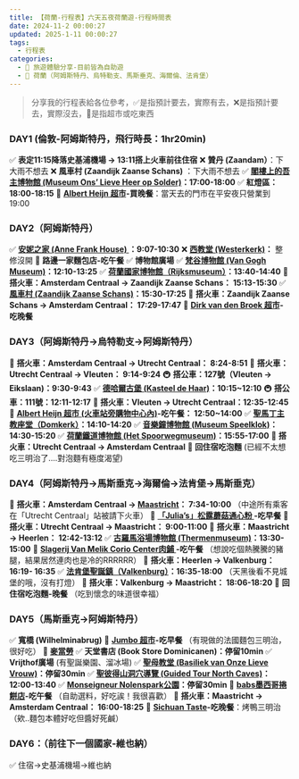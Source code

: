 ```yaml
---
title: 【荷蘭-行程表】六天五夜荷蘭遊-行程時間表
date: 2024-11-2 00:00:27
updated: 2025-1-11 00:00:27
tags:
  - 行程表
categories: 
  - 🌴 旅遊體驗分享-目前皆為自助遊
  - 🥥 荷蘭（阿姆斯特丹、烏特勒支、馬斯垂克、海爾倫、法肯堡）
---
```

>分享我的行程表給各位參考，✅是指預計要去，實際有去，❌是指預計要去，實際沒去，🍜是指超市或吃東西 

<!-- more -->

### DAY1 (倫敦-阿姆斯特丹，飛行時長：1hr20min)
✅ **表定11:15降落史基浦機場 -> 13:11搭上火車前往住宿**
❌ **贊丹 (Zaandam）**：下大雨不想去
❌ **風車村 (Zaandijk Zaanse Schans)** ：下大雨不想去 
✅ **[閣樓上的吾主博物館 (Museum Ons’ Lieve Heer op Solder)](https://taoudjiji.github.io/blog/nethland/N-spot/Ons'%20Lieve%20Heer%20op%20Solder/?highlight=%E9%96%A3%E6%A8%93)：</font>17:00-18:00**
✅ **紅燈區：18:00-18:15**
🍜 **[Albert Heijn 超市](https://taoudjiji.github.io/blog/nethland/N-trans%20and%20food/N-food/?highlight=albert+heijn+%E8%B6%85%E5%B8%82)-買晚餐**：當天去的門市在平安夜只營業到 19:00

### DAY2（阿姆斯特丹）
✅ **[安妮之家 (Anne Frank House) ](https://taoudjiji.github.io/blog/nethland/N-spot/Anne%20Frank%20House/?highlight=%E5%AE%89%E5%A6%AE%E4%B9%8B%E5%AE%B6)：9:07-10:30**
❌ **[西教堂 (Westerkerk)](https://taoudjiji.github.io/blog/nethland/N-spot/Westerkerk%20/?highlight=%E8%A5%BF%E6%95%99%E5%A0%82+%28westerkerk%29)：** 整修沒開
🍜 **路邊一家麵包店-吃午餐**
✅ **博物館廣場**
✅ **[梵谷博物館 (Van Gogh Museum)](https://taoudjiji.github.io/blog/nethland/N-spot/Van%20Gogh%20Museum/?highlight=%E6%A2%B5%E8%B0%B7%E5%8D%9A%E7%89%A9%E9%A4%A8)：12:10-13:25**
✅ **[荷蘭國家博物館（Rijksmuseum）](https://taoudjiji.github.io/blog/nethland/N-spot/Rijksmuseum/?highlight=%E8%8D%B7%E8%98%AD%E5%9C%8B%E5%AE%B6%E5%8D%9A%E7%89%A9%E9%A4%A8)：13:40-14:40**
🚄 **搭火車：Amsterdam Centraal -> Zaandijk Zaanse Schans： 15:13-15:30**
✅ **[風車村 (Zaandijk Zaanse Schans)](https://taoudjiji.github.io/blog/nethland/N-spot/Zaanse%20Schans%20/?highlight=%E9%A2%A8%E8%BB%8A%E6%9D%91)：15:30-17:25**
🚄 **搭火車：Zaandijk Zaanse Schans -> Amsterdam Centraal： 17:29-17:47**
🍜 **[Dirk van den Broek 超市](https://taoudjiji.github.io/blog/nethland/N-trans%20and%20food/N-food/?highlight=albert+heijn+%E8%B6%85%E5%B8%82)-吃晚餐**

### DAY3（阿姆斯特丹->烏特勒支->阿姆斯特丹）
🚄 **搭火車：Amsterdam Centraal -> Utrecht Centraal： 8:24-8:51**
🚄 **搭火車：Utrecht Centraal -> Vleuten： 9:14-9:24**
🚇 **搭公車：127號（Vleuten -> Eikslaan)：9:30-9:43**
✅ **[德哈爾古堡 (Kasteel de Haar)](https://taoudjiji.github.io/blog/nethland/N-spot/Kasteel%20de%20Haar/?highlight=%E5%BE%B7%E5%93%88%E7%88%BE%E5%8F%A4%E5%A0%A1)：10:15~12:10**
🚇 **搭公車：111號：12:11-12:17**
🚄 **搭火車：Vleuten -> Utrecht Centraal：12:35-12:45**
🍜 **[Albert Heijn 超市 (火車站旁購物中心內)](https://taoudjiji.github.io/blog/nethland/N-trans%20and%20food/N-food/?highlight=albert+heijn+%E8%B6%85%E5%B8%82)-吃午餐：
12:50~14:00**
✅ **[聖馬丁主教座堂（Domkerk）](https://taoudjiji.github.io/blog/nethland/N-spot/Domkerk/?highlight=%E8%81%96%E9%A6%AC%E4%B8%81%E4%B8%BB%E6%95%99%E5%BA%A7%E5%A0%82)：14:10-14:20**
✅ **[音樂鐘博物館 (Museum Speelklok)](https://taoudjiji.github.io/blog/nethland/N-spot/Museum%20Speelklok/?highlight=museum+speelklok)：14:30-15:20**
✅ **[荷蘭鐵道博物館 (Het Spoorwegmuseum)](https://taoudjiji.github.io/blog/nethland/N-spot/Het%20Spoorwegmuseum/?highlight=%E8%8D%B7%E8%98%AD%E9%90%B5%E9%81%93%E5%8D%9A%E7%89%A9%E9%A4%A8+%28het+spoorwegmuseum%29)：15:55-17:00**
🚄 **搭火車：Utrecht Centraal -> Amsterdam Centraal**
🍜 **回住宿吃泡麵** 
(已經不太想吃三明治了….對泡麵有極度渴望)

### DAY4（阿姆斯特丹->馬斯垂克->海爾倫->法肯堡->馬斯垂克）
🚄 **搭火車：Amsterdam Centraal -> [Maastricht](https://taoudjiji.github.io/blog/nethland/N-spot/Maastricht/?highlight=%E9%A6%AC%E6%96%AF%E5%9E%82%E5%85%8B)： 7:34-10:00**
（中途所有乘客在「Utrecht Centraal」站被請下火車）
🍜 **[ 「Julia’s」松露蘑菇通心粉 ](https://taoudjiji.github.io/blog/nethland/N-trans%20and%20food/N-food/?highlight=albert+heijn+%E8%B6%85%E5%B8%82)-吃早餐**
🚄 **搭火車：Utrecht Centraal -> Maastricht： 9:00-11:00**
🚄 **搭火車：Maastricht -> Heerlen： 12:42-13:12**
✅ **[古羅馬浴場博物館 (Thermenmuseum)](https://taoudjiji.github.io/blog/nethland/N-spot/Thermenmuseum/?highlight=%E5%8F%A4%E7%BE%85%E9%A6%AC%E6%B5%B4%E5%A0%B4%E5%8D%9A%E7%89%A9%E9%A4%A8+%28thermenmuseum%29)：13:30-15:00**
🍜 **[ Slagerij Van Melik Corio Center肉鋪 ](https://taoudjiji.github.io/blog/nethland/N-trans%20and%20food/N-food/?highlight=albert+heijn+%E8%B6%85%E5%B8%82)-吃午餐**
（想說吃個熱騰騰的豬腿，結果居然連肉也是冷的RRRRRR） 
🚄 **搭火車：Heerlen -> Valkenburg： 16:19- 16:35**
✅ **[法肯堡聖誕鎮（Valkenburg）](https://taoudjiji.github.io/blog/nethland/N-spot/Valkenburg/?highlight=%E6%B3%95%E8%82%AF%E5%A0%A1)：16:35-18:00**
（天黑後看不見城堡的哦，沒有打燈）
🚄 **搭火車：Valkenburg -> Maastricht： 18:06-18:20**
🍜 **回住宿吃泡麵-晚餐**
（吃到懷念的味道很幸福）
### DAY5（馬斯垂克->阿姆斯特丹）
✅ **寬橋 (Wilhelminabrug)**
🍜 **[Jumbo 超市](https://taoudjiji.github.io/blog/nethland/N-trans%20and%20food/N-food/?highlight=albert+heijn+%E8%B6%85%E5%B8%82)-吃早餐**
（有現做的法國麵包三明治，很好吃）
🍜 **[麥當勞](https://taoudjiji.github.io/blog/nethland/N-trans%20and%20food/N-food/?highlight=albert+heijn+%E8%B6%85%E5%B8%82)**
✅ **天堂書店 (Book Store Dominicanen)：停留10min**
✅ **Vrijthof廣場** (有聖誕樂園、溜冰場)
✅ **[聖母教堂 (Basiliek van Onze Lieve Vrouw)](https://taoudjiji.github.io/blog/nethland/N-spot/Maastricht/?highlight=%E8%81%96%E6%AF%8D%E6%95%99%E5%A0%82)：停留30min**
✅ **[聖彼得山洞穴導覽 (Guided Tour North Caves)](https://taoudjiji.github.io/blog/nethland/N-spot/Guided%20Tour%20North%20Caves/?highlight=%E3%80%90%E9%A6%AC%E6%96%AF%E5%9E%82%E5%85%8B+%E6%99%AF%E9%BB%9E%E3%80%91%E8%81%96%E5%BD%BC%E5%BE%97%E5%B1%B1%E6%B4%9E%E7%A9%B4%E5%B0%8E%E8%A6%BD)：12:00-13:40**
✅ **[Monseigneur Nolenspark公園](https://taoudjiji.github.io/blog/nethland/N-spot/Monseigneur%20Nolenspark/?highlight=monseigneur+nolenspark)：停留30min**
🍜 **[babs墨西哥捲餅店](https://taoudjiji.github.io/blog/nethland/N-trans%20and%20food/N-food/?highlight=albert+heijn+%E8%B6%85%E5%B8%82)-吃午餐**
（自助選料，好吃誒！我很喜歡）
🚄 **搭火車：Maastricht -> Amsterdam Centraal： 16:00-18:25**
🍜 **[Sichuan Taste](https://taoudjiji.github.io/blog/nethland/N-trans%20and%20food/N-food/?highlight=albert+heijn+%E8%B6%85%E5%B8%82)-吃晚餐**：烤鴨三明治
（欸..麵包本體好吃但醬好死鹹）
### DAY6：（前往下一個國家-維也納）
✅ 住宿->史基浦機場->維也納
